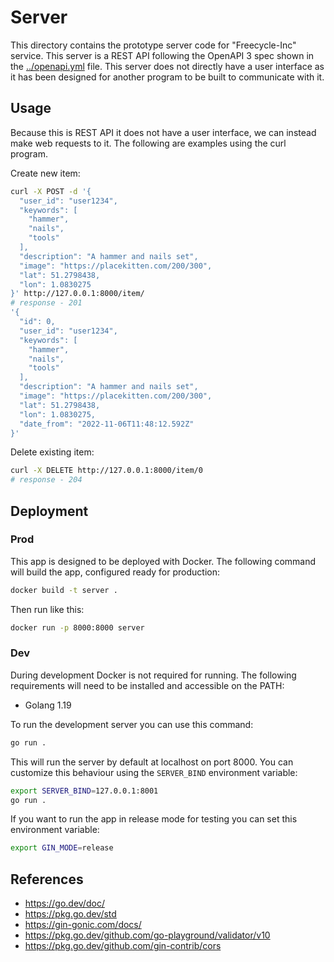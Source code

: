 Server
======
This directory contains the prototype server code for "Freecycle-Inc" service. This server is a REST API following the OpenAPI 3 spec shown in the [../openapi.yml](../openapi.yml) file. This server does not directly have a user interface as it has been designed for another program to be built to communicate with it.

## Usage
Because this is REST API it does not have a user interface, we can instead make web requests to it. The following are examples using the curl program.

Create new item:

```sh
curl -X POST -d '{
  "user_id": "user1234",
  "keywords": [
    "hammer",
    "nails",
    "tools"
  ],
  "description": "A hammer and nails set",
  "image": "https://placekitten.com/200/300",
  "lat": 51.2798438,
  "lon": 1.0830275
}' http://127.0.0.1:8000/item/
# response - 201
'{
  "id": 0,
  "user_id": "user1234",
  "keywords": [
    "hammer",
    "nails",
    "tools"
  ],
  "description": "A hammer and nails set",
  "image": "https://placekitten.com/200/300",
  "lat": 51.2798438,
  "lon": 1.0830275,
  "date_from": "2022-11-06T11:48:12.592Z"
}'
```

Delete existing item:

```sh
curl -X DELETE http://127.0.0.1:8000/item/0
# response - 204
```

## Deployment
### Prod
This app is designed to be deployed with Docker. The following command will build the app, configured ready for production:

```sh
docker build -t server .
```

Then run like this:

```sh
docker run -p 8000:8000 server
```

### Dev
During development Docker is not required for running. The following requirements will need to be installed and accessible on the PATH:

- Golang 1.19

To run the development server you can use this command:

```sh
go run .
```

This will run the server by default at localhost on port 8000. You can customize this behaviour using the `SERVER_BIND` environment variable:

```sh
export SERVER_BIND=127.0.0.1:8001
go run .
```

If you want to run the app in release mode for testing you can set this environment variable:

```sh
export GIN_MODE=release
```

## References
- <https://go.dev/doc/>
- <https://pkg.go.dev/std>
- <https://gin-gonic.com/docs/>
- <https://pkg.go.dev/github.com/go-playground/validator/v10>
- <https://pkg.go.dev/github.com/gin-contrib/cors>
